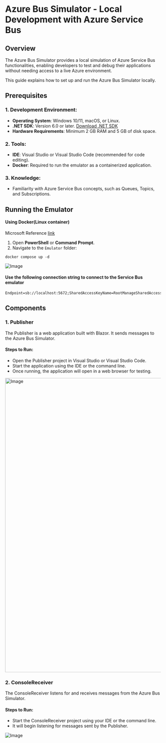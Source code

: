 # Azure Bus Simulator - Local Development with Azure Service Bus

## Overview

The Azure Bus Simulator provides a local simulation of Azure Service Bus functionalities, enabling developers to test and debug their applications without needing access to a live Azure environment.

This guide explains how to set up and run the Azure Bus Simulator locally.


## Prerequisites

### 1. Development Environment:
- **Operating System**: Windows 10/11, macOS, or Linux.
- **.NET SDK**: Version 6.0 or later. [Download .NET SDK](https://dotnet.microsoft.com/download/dotnet/6.0)
- **Hardware Requirements**: Minimum 2 GB RAM and 5 GB of disk space.

### 2. Tools:
- **IDE**: Visual Studio or Visual Studio Code (recommended for code editing).
- **Docker**: Required to run the emulator as a containerized application.

### 3. Knowledge:
- Familiarity with Azure Service Bus concepts, such as Queues, Topics, and Subscriptions.

## Running the Emulator

#### Using Docker(Linux container)
Microsoft Reference [link](https://learn.microsoft.com/en-us/azure/service-bus-messaging/test-locally-with-service-bus-emulator?tabs=docker-linux-container#tabs=docker-linux-container)

1. Open **PowerShell** or **Command Prompt**.
2. Navigate to the `Emulator` folder:

```shell
docker compose up -d

```
![Image](https://github.com/user-attachments/assets/bcc79af4-6018-4e64-bc2c-df0f93df718b)

#### Use the following connection string to connect to the Service Bus emulator

```
Endpoint=sb://localhost:5672;SharedAccessKeyName=RootManageSharedAccessKey;SharedAccessKey=SAS_KEY_VALUE;UseDevelopmentEmulator=true;
```


## Components

### 1. Publisher
The Publisher is a web application built with Blazor. It sends messages to the Azure Bus Simulator.

#### Steps to Run:
- Open the Publisher project in Visual Studio or Visual Studio Code.
- Start the application using the IDE or the command line.
- Once running, the application will open in a web browser for testing.

<img width="953" alt="Image" src="https://github.com/user-attachments/assets/d2004154-f191-4dab-9b41-4a3bf62e5c7c" />

### 2. ConsoleReceiver
The ConsoleReceiver listens for and receives messages from the Azure Bus Simulator.
#### Steps to Run:
- Start the ConsoleReceiver project using your IDE or the command line.
- It will begin listening for messages sent by the Publisher.

![Image](https://github.com/user-attachments/assets/80ac009f-7de1-4634-a20c-b4f07866e854)
